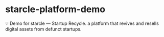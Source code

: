 # starcle-platform-demo
💡 Demo for starcle — Startup Recycle. a platform that revives and resells digital assets from defunct startups.
